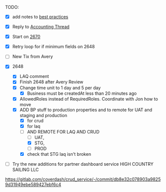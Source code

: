 TODO: 
- [x] add notes to [best practices](https://www.notion.so/coverdash/Dev-Den-Best-Practices-1c07c7fc5b0d80f88706cea8b30143f1?pvs=4)
- [x] Reply to [Accounting Thread](https://coverdash.slack.com/archives/C086H205T8X/p1742844073625269)
- [x] Start on [2670](https://linear.app/coverdash/issue/WEB-2670/update-assigned-expiring-premium-logic-for-ams)
- [x] Retry loop for if minimum fields on 2648
- [ ] New Tix from Avery
- [x] 2648
	- [x] LAQ comment
	- [x] Finish 2648 after Avery Review
	- [x] Change time unit to 1 day and 5 per day
		- [x] Business must be createdAt less than 20 minutes ago
	- [x] AllowedRoles instead of RequiredRoles. Coordinate with Jon how to move
	- [x] ADD BP stuff to production properties and to remote for UAT and staging and production
		- [x] for crud
		- [x] for laq
		- [ ] AND REMOTE FOR LAQ AND CRUD 
			- [ ] UAT, 
			- [x] STG, 
			- [ ] PROD 
		- [x] check that STG laq isn't broken
- [ ] Try the new additions for partner dashboard service
HIGH COUNTRY SAILING LLC


https://gitlab.com/coverdash/crud_service/-/commit/db8e32c078903a98259d31949ebe589427ebf6c4
